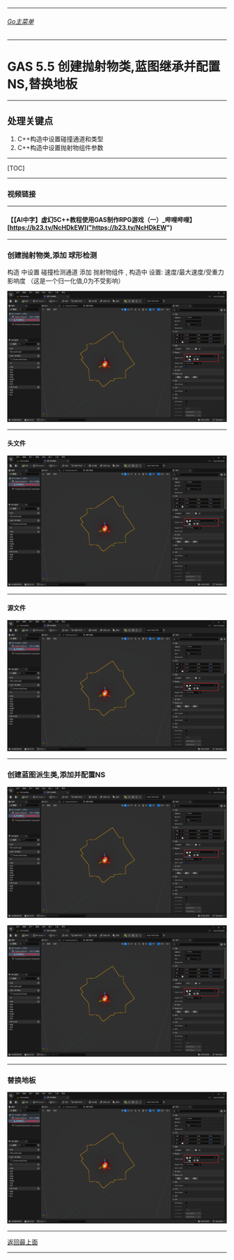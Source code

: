 ___________________________________________________________________________________________

###### [Go主菜单](../MainMenu.md)
___________________________________________________________________________________________

# GAS 5.5 创建抛射物类,蓝图继承并配置NS,替换地板
___________________________________________________________________________________________
## 处理关键点
1. C++构造中设置碰撞通道和类型
2. C++构造中设置抛射物组件参数
___________________________________________________________________________________________

[TOC]

___________________________________________________________________________________________


### 视频链接
___________________________________________________________________________________________


#### 【【AI中字】虚幻5C++教程使用GAS制作RPG游戏（一）_哔哩哔哩】 [https://b23.tv/NcHDkEW]("https://b23.tv/NcHDkEW")
___________________________________________________________________________________________


### 创建抛射物类,添加 球形检测 
 构造 中设置 碰撞检测通道 
 添加 抛射物组件 , 构造中 设置: 速度/最大速度/受重力影响度 （这是一个归一化值,0为不受影响）
     
![图片](https://github.com/liyunlong618/LiYunLongKnowledgeLibrary/blob/main/UECPP/Models/GAS/GAS_2_Aura/DetailContent/Image/GAS_035/240860_755504.png?raw=true_430439_516678.png?raw=true)
___________________________________________________________________________________________


#### 头文件
         
![图片](https://github.com/liyunlong618/LiYunLongKnowledgeLibrary/blob/main/UECPP/Models/GAS/GAS_2_Aura/DetailContent/Image/GAS_035/240860_755504.png?raw=true_778862_405905.png?raw=true)
___________________________________________________________________________________________


#### 源文件
         
![图片](https://github.com/liyunlong618/LiYunLongKnowledgeLibrary/blob/main/UECPP/Models/GAS/GAS_2_Aura/DetailContent/Image/GAS_035/240860_755504.png?raw=true_426364_671905.png?raw=true)
___________________________________________________________________________________________


### 创建蓝图派生类,添加并配置NS
     
![图片](https://github.com/liyunlong618/LiYunLongKnowledgeLibrary/blob/main/UECPP/Models/GAS/GAS_2_Aura/DetailContent/Image/GAS_035/240860_755504.png?raw=true_856165_167038.png?raw=true)
     
![图片](https://github.com/liyunlong618/LiYunLongKnowledgeLibrary/blob/main/UECPP/Models/GAS/GAS_2_Aura/DetailContent/Image/GAS_035/240860_755504.png?raw=true_240860_755504.png?raw=true)
___________________________________________________________________________________________


### 替换地板
     
![图片](https://github.com/liyunlong618/LiYunLongKnowledgeLibrary/blob/main/UECPP/Models/GAS/GAS_2_Aura/DetailContent/Image/GAS_035/240860_755504.png?raw=true_616945_199950.png?raw=true)

___________________________________________________________________________________________

[返回最上面](#Go主菜单)
___________________________________________________________________________________________